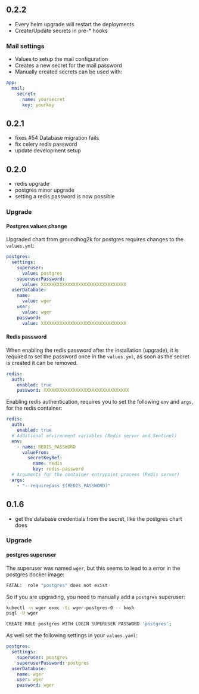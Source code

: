 ## 0.2.2

* Every helm upgrade will restart the deployments
* Create/Update secrets in pre-* hooks

### Mail settings

* Values to setup the mail configuration
* Creates a new secret for the mail password
* Manually created secrets can be used with:
```yaml
app:
  mail:
    secret:
      name: yoursecret
      key: yourkey
```

## 0.2.1

* fixes #54 Database migration fails
* fix celery redis password
* update development setup

## 0.2.0

* redis upgrade
* postgres minor upgrade
* setting a redis password is now possible

### Upgrade

#### Postgres values change

Upgraded chart from groundhog2k for postgres requires changes to the `values.yml`:

```yaml
postgres:
  settings:
    superuser:
      value: postgres
    superuserPassword:
      value: XXXXXXXXXXXXXXXXXXXXXXXXXXXXXXXX
  userDatabase:
    name:
      value: wger
    user:
      value: wger
    password:
      value: XXXXXXXXXXXXXXXXXXXXXXXXXXXXXXXX
```

#### Redis password

When enabling the redis password after the installation (upgrade), it is required to set the password once in the `values.yml`, as soon as the secret is created it can be removed.

```yaml
redis:
  auth:
    enabled: true
    password: XXXXXXXXXXXXXXXXXXXXXXXXXXXXXXXX
```

Enabling redis authentication, requires you to set the following `env` and `args`, for the redis container:

```yaml
redis:
  auth:
    enabled: true
  # Additional environment variables (Redis server and Sentinel)
  env:
    - name: REDIS_PASSWORD
      valueFrom:
        secretKeyRef:
          name: redis
          key: redis-password
  # Arguments for the container entrypoint process (Redis server)
  args:
    - "--requirepass $(REDIS_PASSWORD)"
```

## 0.1.6

* get the database credentials from the secret, like the postgres chart does

### Upgrade

#### postgres superuser

The superuser was named `wger`, but this seems to lead to a error in the postgres docker image:

```bash
FATAL:  role "postgres" does not exist
```

So if you are upgrading, you need to manually add a `postgres` superuser:

```bash
kubectl -n wger exec -ti wger-postgres-0 -- bash
psql -U wger

CREATE ROLE postgres WITH LOGIN SUPERUSER PASSWORD 'postgres';
```

As well set the following settings in your `values.yaml`:

```yaml
postgres:
  settings:
    superuser: postgres
    superuserPassword: postgres
  userDatabase:
    name: wger
    user: wger
    password: wger
```
